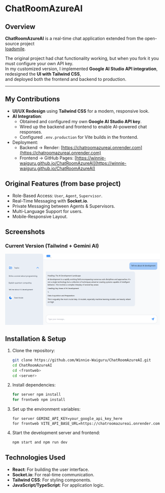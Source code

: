 # ChatRoomAzureAI

## Overview

**ChatRoomAzureAI** is a real-time chat application extended from the open-source project  
[loadsmile](https://github.com/limatainer/ChatRoomAzureAI.git).

The original project had chat functionality working, but when you fork it you must configure your own API key.  
In my customized version, I implemented **Google AI Studio API integration**, redesigned the **UI with Tailwind CSS**,  
and deployed both the frontend and backend to production.

---

## My Contributions

- **UI/UX Redesign** using **Tailwind CSS** for a modern, responsive look.
- **AI Integration**:
  - Obtained and configured my own **Google AI Studio API key**.
  - Wired up the backend and frontend to enable AI-powered chat responses.
  - Configured `.env.production` for Vite builds in the frontend.
- Deployment:
  - Backend → Render: [https://chatroomazureai.onrender.com](https://chatroomazureai.onrender.com)
  - Frontend → GitHub Pages: [https://winnie-waiguru.github.io/ChatRoomAzureAI](https://winnie-waiguru.github.io/ChatRoomAzureAI)

## Original Features (from base project)

- Role-Based Access: `User`, `Agent`, `Supervisor`.
- Real-Time Messaging with **Socket.io**.
- Private Messaging between Agents & Supervisors.
- Multi-Language Support for users.
- Mobile-Responsive Layout.

## Screenshots

### Current Version (Tailwind + Gemini AI)

![screenshot](./frontend/public/screenshot.png)

## Installation & Setup

1. Clone the repository:

   ```bash
   git clone https://github.com/Winnie-Waiguru/ChatRoomAzureAI.git
   cd ChatRoomAzureAI
   cd <frontweb>
   cd <server>
   ```

2. Install dependencies:

   ```bash
   for server npm install
   for frontweb npm install
   ```

3. Set up the environment variables:

   ```plaintext
   for server GEMINI_API_KEY=your_google_api_key_here
   for frontweb VITE_API_BASE_URL=https://chatroomazureai.onrender.com
   ```

4. Start the development server and frontend:

   ```bash
   npm start and npm run dev
   ```

## Technologies Used

- **React**: For building the user interface.
- **Socket.io**: For real-time communication.
- **Tailwind CSS**: For styling components.
- **JavaScript/TypeScript**: For application logic.
